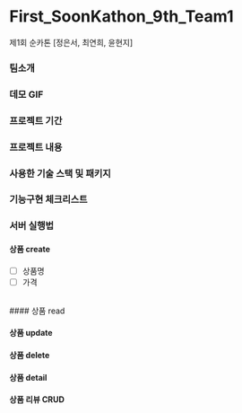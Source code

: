 # First_SoonKathon_9th_Team1
제1회 순카톤 [정은서, 최연희, 윤현지]

### 팀소개

### 데모 GIF

### 프로젝트 기간

### 프로젝트 내용

### 사용한 기술 스택 및 패키지

### 기능구현 체크리스트

### 서버 실행법


#### 상품 create
- [ ] 상품명
- [ ] 가격

<br>
#### 상품 read

#### 상품 update

#### 상품 delete

#### 상품 detail



#### 상품 리뷰 CRUD
